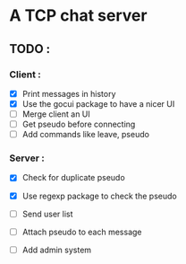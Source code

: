 # A TCP chat server

## TODO :
### Client :
- [x] Print messages in history
- [x] Use the gocui package to have a nicer UI
- [ ] Merge client an UI
- [ ] Get pseudo before connecting
- [ ] Add commands like leave, pseudo

### Server : 
- [x] Check for duplicate pseudo
- [x] Use regexp package to check the pseudo
- [ ] Send user list
- [ ] Attach pseudo to each message
- [ ] Add admin system

